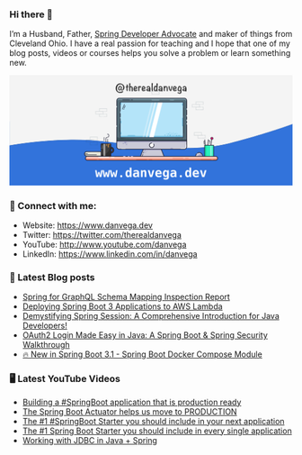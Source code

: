 ### Hi there 👋

I’m a Husband, Father, [Spring Developer Advocate](https://tanzu.vmware.com/developer/advocates/) and maker of things from Cleveland Ohio. I have a real passion for teaching and I hope that one of my blog posts, videos or courses helps you solve a problem or learn something new.

![Profile Header](./github_profile_header.png)

### 🤝 Connect with me:

- Website: https://www.danvega.dev
- Twitter: https://twitter.com/therealdanvega
- YouTube: http://www.youtube.com/danvega
- LinkedIn: https://www.linkedin.com/in/danvega

### 📝 Latest Blog posts

<!-- BLOG-POST-LIST:START -->
- [Spring for GraphQL Schema Mapping Inspection Report](https://www.danvega.dev/blog/2023/07/17/graphql-schema-mapping-inspection)
- [Deploying Spring Boot 3 Applications to AWS Lambda](https://www.danvega.dev/blog/2023/06/30/aws-lambda-spring-boot-3)
- [Demystifying Spring Session: A Comprehensive Introduction for Java Developers!](https://www.danvega.dev/blog/2023/05/03/spring-session-introduction)
- [OAuth2 Login Made Easy in Java: A Spring Boot &amp; Spring Security Walkthrough](https://www.danvega.dev/blog/2023/04/28/spring-security-oauth2-login)
- [🔥 New in Spring Boot 3.1 - Spring Boot Docker Compose Module](https://www.danvega.dev/blog/2023/04/26/spring-boot-docker-compose)
<!-- BLOG-POST-LIST:END -->

### 🖥 Latest YouTube Videos

<!-- YOUTUBE:START -->
- [Building a #SpringBoot application that is production ready](https://www.youtube.com/watch?v=LCqIQ5YorgI)
- [The Spring Boot Actuator helps us move to PRODUCTION](https://www.youtube.com/watch?v=PLuqBHzciT4)
- [The #1 #SpringBoot Starter you should include in your next application](https://www.youtube.com/watch?v=1otiGkwk76s)
- [The #1 Spring Boot Starter you should include in every single application](https://www.youtube.com/watch?v=4OVe0MWgZ4k)
- [Working with JDBC in Java + Spring](https://www.youtube.com/watch?v=IYi2hHpO9W8)
<!-- YOUTUBE:END -->
